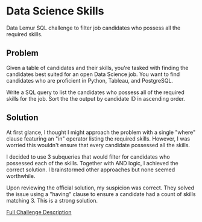 # Data Science Skills

Data Lemur SQL challenge to filter job candidates who possess all the required skills.

## Problem

Given a table of candidates and their skills, you're tasked with finding the candidates best suited for an open Data Science job. You want to find candidates who are proficient in Python, Tableau, and PostgreSQL.

Write a SQL query to list the candidates who possess all of the required skills for the job. Sort the the output by candidate ID in ascending order.

## Solution

At first glance, I thought I might approach the problem with a single "where" clause featuring an "in" operator listing the required skills. However, I was worried this wouldn't ensure that every candidate possessed all the skills.

I decided to use 3 subqueries that would filter for candidates who possessed each of the skills. Together with AND logic, I achieved the correct solution. I brainstormed other approaches but none seemed worthwhile.

Upon reviewing the official solution, my suspicion was correct. They solved the issue using a "having" clause to ensure a candidate had a count of skills matching 3. This is a strong solution.

[Full Challenge Description](https://datalemur.com/questions/matching-skills)